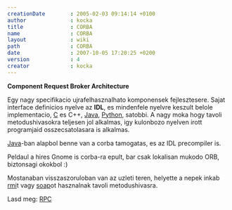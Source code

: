 ```yaml
---
creationDate        : 2005-02-03 09:14:14 +0100 
author              : kocka 
title               : CORBA 
name                : CORBA 
layout              : wiki 
path                : CORBA 
date                : 2007-10-05 17:20:25 +0200 
version             : 4 
creator             : kocka 
---
```

__Component Request Broker Architecture__

Egy nagy specifikacio ujrafelhasznalhato komponensek fejlesztesere. Sajat interface definicios nyelve az __IDL__, es mindenfele nyelvre keszult belole implementacio, [C](C.html) es C++, [Java](java.html), [Python](python.html), satobbi. A nagy moka hogy tavoli metodushivasokra teljesen jol alkalmas, igy kulonbozo nyelven irott programjaid osszecsatolasara is alkalmas.

[Java](java.html)-ban alapbol benne van a corba tamogatas, es az IDL precompiler is.

Peldaul a hires Gnome is corba-ra epult, bar csak lokalisan mukodo ORB, biztonsagi okokbol :)

Mostanaban visszaszoruloban van az uzleti teren, helyette a nepek inkab [rmi](RMI.html)t vagy [soap](SOAP.html)ot hasznalnak tavoli metodushivasra.

Lasd meg: [RPC](RPC.html)


